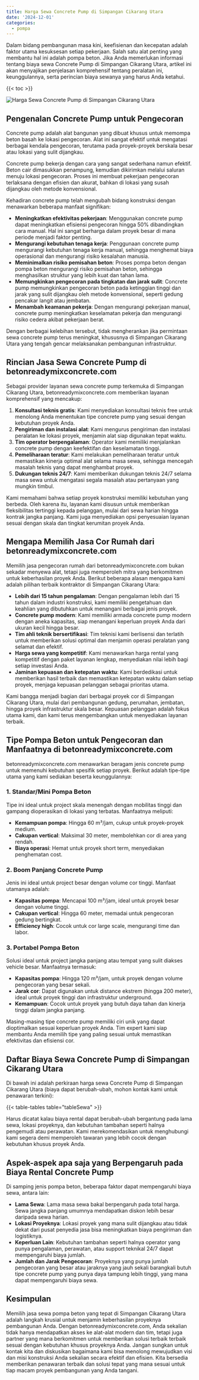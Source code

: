 ```yaml
---
title: Harga Sewa Concrete Pump di Simpangan Cikarang Utara
date: '2024-12-01'
categories:
  - pompa
---
```


Dalam bidang pembangunan masa kini, keefisienan dan kecepatan adalah faktor utama kesuksesan setiap pekerjaan. Salah satu alat penting yang membantu hal ini adalah pompa beton. Jika Anda memerlukan informasi tentang biaya sewa Concrete Pump di Simpangan Cikarang Utara, artikel ini akan menyajikan penjelasan komprehensif tentang peralatan ini, keunggulannya, serta perincian biaya sewanya yang harus Anda ketahui.

{{< toc >}}

![Harga Sewa Concrete Pump di Simpangan Cikarang Utara](https://betoncor8.github.io/pump/concrete-pump%20(29).png)

## Pengenalan Concrete Pump untuk Pengecoran

Concrete pump adalah alat bangunan yang dibuat khusus untuk memompa beton basah ke lokasi pengecoran. Alat ini sangat efektif untuk mengatasi berbagai kendala pengecoran, terutama pada proyek-proyek berskala besar atau lokasi yang sulit dijangkau.

Concrete pump bekerja dengan cara yang sangat sederhana namun efektif. Beton cair dimasukkan penampung, kemudian dikirimkan melalui saluran menuju lokasi pengecoran. Proses ini membuat pekerjaan pengecoran terlaksana dengan efisien dan akurat, bahkan di lokasi yang susah dijangkau oleh metode konvensional.

Kehadiran concrete pump telah mengubah bidang konstruksi dengan menawarkan beberapa manfaat signifikan:

- **Meningkatkan efektivitas pekerjaan**: Menggunakan concrete pump dapat meningkatkan efisiensi pengecoran hingga 50% dibandingkan cara manual. Hal ini sangat berharga dalam proyek besar di mana periode menjadi faktor penting.
- **Mengurangi kebutuhan tenaga kerja**: Penggunaan concrete pump mengurangi kebutuhan tenaga kerja manual, sehingga menghemat biaya operasional dan mengurangi risiko kesalahan manusia.
- **Meminimalkan risiko pemisahan beton**: Proses pompa beton dengan pompa beton mengurangi risiko pemisahan beton, sehingga menghasilkan struktur yang lebih kuat dan tahan lama.
- **Memungkinkan pengecoran pada tingkatan dan jarak sulit**: Concrete pump memungkinkan pengecoran beton pada ketinggian tinggi dan jarak yang sulit dijangkau oleh metode konvensional, seperti gedung pencakar langit atau jembatan.
- **Menambah keamanan pekerja**: Dengan mengurangi pekerjaan manual, concrete pump meningkatkan keselamatan pekerja dan mengurangi risiko cedera akibat pekerjaan berat.

Dengan berbagai kelebihan tersebut, tidak mengherankan jika permintaan sewa concrete pump terus meningkat, khususnya di Simpangan Cikarang Utara yang tengah gencar melaksanakan pembangunan infrastruktur.

## Rincian Jasa Sewa Concrete Pump di betonreadymixconcrete.com

Sebagai provider layanan sewa concrete pump terkemuka di Simpangan Cikarang Utara, betonreadymixconcrete.com memberikan layanan komprehensif yang mencakup:

1. **Konsultasi teknis gratis**: Kami menyediakan konsultasi teknis free untuk menolong Anda menentukan tipe concrete pump yang sesuai dengan kebutuhan proyek Anda.
2. **Pengiriman dan instalasi alat**: Kami mengurus pengiriman dan instalasi peralatan ke lokasi proyek, menjamin alat siap digunakan tepat waktu.
3. **Tim operator berpengalaman**: Operator kami memiliki menjalankan concrete pump dengan keefektifan dan keselamatan tinggi.
4. **Pemeliharaan teratur**: Kami melakukan pemeliharaan teratur untuk memastikan kinerja optimal alat selama masa sewa, sehingga mencegah masalah teknis yang dapat menghambat proyek.
5. **Dukungan teknis 24/7**: Kami memberikan dukungan teknis 24/7 selama masa sewa untuk mengatasi segala masalah atau pertanyaan yang mungkin timbul.

Kami memahami bahwa setiap proyek konstruksi memiliki kebutuhan yang berbeda. Oleh karena itu, layanan kami disusun untuk memberikan fleksibilitas tertinggi kepada pelanggan, mulai dari sewa harian hingga kontrak jangka panjang. Kami juga menyediakan opsi penyesuaian layanan sesuai dengan skala dan tingkat kerumitan proyek Anda.

## Mengapa Memilih Jasa Cor Rumah dari betonreadymixconcrete.com

Memilih jasa pengecoran rumah dari betonreadymixconcrete.com bukan sekadar menyewa alat, tetapi juga memperoleh mitra yang berkomitmen untuk keberhasilan proyek Anda. Berikut beberapa alasan mengapa kami adalah pilihan terbaik kontraktor di Simpangan Cikarang Utara:

- **Lebih dari 15 tahun pengalaman**: Dengan pengalaman lebih dari 15 tahun dalam industri konstruksi, kami memiliki pengetahuan dan keahlian yang dibutuhkan untuk menangani berbagai jenis proyek.
- **Concrete pump modern**: Kami memiliki armada concrete pump modern dengan aneka kapasitas, siap menangani keperluan proyek Anda dari ukuran kecil hingga besar.
- **Tim ahli teknik bersertifikasi**: Tim teknisi kami berlisensi dan terlatih untuk memberikan solusi optimal dan menjamin operasi peralatan yang selamat dan efektif.
- **Harga sewa yang kompetitif**: Kami menawarkan harga rental yang kompetitif dengan paket layanan lengkap, menyediakan nilai lebih bagi setiap investasi Anda.
- **Jaminan kepuasan dan ketepatan waktu**: Kami berdedikasi untuk memberikan hasil terbaik dan memastikan ketepatan waktu dalam setiap proyek, menjaga kepuasan pelanggan sebagai prioritas utama.

Kami bangga menjadi bagian dari berbagai proyek cor di Simpangan Cikarang Utara, mulai dari pembangunan gedung, perumahan, jembatan, hingga proyek infrastruktur skala besar. Kepuasan pelanggan adalah fokus utama kami, dan kami terus mengembangkan untuk menyediakan layanan terbaik.

## Tipe Pompa Beton untuk Pengecoran dan Manfaatnya di betonreadymixconcrete.com

betonreadymixconcrete.com menawarkan beragam jenis concrete pump untuk memenuhi kebutuhan spesifik setiap proyek. Berikut adalah tipe-tipe utama yang kami sediakan beserta keunggulannya:

### 1\. Standar/Mini Pompa Beton

Tipe ini ideal untuk project skala menengah dengan mobilitas tinggi dan gampang dioperasikan di lokasi yang terbatas. Manfaatnya meliputi:

- **Kemampuan pompa**: Hingga 60 m³/jam, cukup untuk proyek-proyek medium.
- **Cakupan vertical**: Maksimal 30 meter, membolehkan cor di area yang rendah.
- **Biaya operasi**: Hemat untuk proyek short term, menyediakan penghematan cost.

### 2\. Boom Panjang Concrete Pump

Jenis ini ideal untuk project besar dengan volume cor tinggi. Manfaat utamanya adalah:

- **Kapasitas pompa**: Mencapai 100 m³/jam, ideal untuk proyek besar dengan volume tinggi.
- **Cakupan vertical**: Hingga 60 meter, memadai untuk pengecoran gedung bertingkat.
- **Efficiency high**: Cocok untuk cor large scale, mengurangi time dan labor.

### 3\. Portabel Pompa Beton

Solusi ideal untuk project jangka panjang atau tempat yang sulit diakses vehicle besar. Manfaatnya termasuk:

- **Kapasitas pompa**: Hingga 120 m³/jam, untuk proyek dengan volume pengecoran yang besar sekali.
- **Jarak cor**: Dapat digunakan untuk distance ekstrem (hingga 200 meter), ideal untuk proyek tinggi dan infrastruktur underground.
- **Kemampuan**: Cocok untuk proyek yang butuh daya tahan dan kinerja tinggi dalam jangka panjang.

Masing-masing tipe concrete pump memiliki ciri unik yang dapat dioptimalkan sesuai keperluan proyek Anda. Tim expert kami siap membantu Anda memilih tipe yang paling sesuai untuk memastikan efektivitas dan efisiensi cor.

## Daftar Biaya Sewa Concrete Pump di Simpangan Cikarang Utara

Di bawah ini adalah perkiraan harga sewa Concrete Pump di Simpangan Cikarang Utara (biaya dapat berubah-ubah, mohon kontak kami untuk penawaran terkini):

{{< table-tables table="tableSewa" >}}

Harus dicatat kalau biaya rental dapat berubah-ubah bergantung pada lama sewa, lokasi proyeknya, dan kebutuhan tambahan seperti halnya pengemudi atau perawatan. Kami merekomendasikan untuk menghubungi kami segera demi memperoleh tawaran yang lebih cocok dengan kebutuhan khusus proyek Anda.

## Aspek-aspek apa saja yang Berpengaruh pada Biaya Rental Concrete Pump

Di samping jenis pompa beton, beberapa faktor dapat mempengaruhi biaya sewa, antara lain:

- **Lama Sewa**: Lama masa sewa bakal berpengaruh pada total harga. Sewa jangka panjang umumnya mendapatkan diskon lebih besar daripada sewa harian.
- **Lokasi Proyeknya**: Lokasi proyek yang mana sulit dijangkau atau tidak dekat dari pusat penyedia jasa bisa meningkatkan biaya pengiriman dan logistiknya.
- **Keperluan Lain**: Kebutuhan tambahan seperti halnya operator yang punya pengalaman, perawatan, atau support teknikal 24/7 dapat mempengaruhi biaya jumlah.
- **Jumlah dan Jarak Pengecoran**: Proyeknya yang punya jumlah pengecoran yang besar atau jaraknya yang jauh sekali barangkali butuh tipe concrete pump yang punya daya tampung lebih tinggi, yang mana dapat mempengaruhi biaya sewa.

## Kesimpulan

Memilih jasa sewa pompa beton yang tepat di Simpangan Cikarang Utara adalah langkah krusial untuk menjamin keberhasilan proyeknya pembangunan Anda. Dengan betonreadymixconcrete.com, Anda sekalian tidak hanya mendapatkan akses ke alat-alat modern dan tim, tetapi juga partner yang mana berkomitmen untuk memberikan solusi terbaik terbaik sesuai dengan kebutuhan khusus proyeknya Anda. Jangan sungkan untuk kontak kita dan diskusikan bagaimana kami bisa menolong mewujudkan visi dan misi konstruksi Anda sekalian secara efektif dan efisien. Kita bersedia memberikan penawaran terbaik dan solusi tepat yang mana sesuai untuk tiap macam proyek pembangunan yang Anda tangani.
